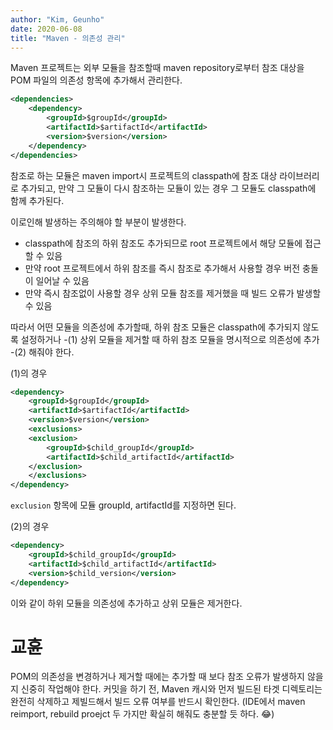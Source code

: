 ```yaml
---
author: "Kim, Geunho"
date: 2020-06-08
title: "Maven - 의존성 관리"
---
```


Maven 프로젝트는 외부 모듈을 참조할때 maven repository로부터 참조 대상을  POM 파일의 의존성 항목에 추가해서 관리한다.

```xml
<dependencies>
    <dependency>
        <groupId>$groupId</groupId>
        <artifactId>$artifactId</artifactId>
        <version>$version</version>
    </dependency>
</dependencies>
```

참조로 하는 모듈은 maven import시 프로젝트의 classpath에 참조 대상 라이브러리로 추가되고,
만약 그 모듈이 다시 참조하는 모듈이 있는 경우 그 모듈도 classpath에 함께 추가된다.

이로인해 발생하는 주의해야 할 부분이 발생한다.
* classpath에 참조의 하위 참조도 추가되므로 root 프로젝트에서 해당 모듈에 접근할 수 있음
* 만약 root 프로젝트에서 하위 참조를 즉시 참조로 추가해서 사용할 경우 버전 충돌이 일어날 수 있음
* 만약 즉시 참조없이 사용할 경우 상위 모듈 참조를 제거했을 때 빌드 오류가 발생할 수 있음

따라서 어떤 모듈을 의존성에 추가할때, 하위 참조 모듈은 classpath에 추가되지 않도록 설정하거나 -(1)
상위 모듈을 제거할 때 하위 참조 모듈을 명시적으로 의존성에 추가 -(2) 해줘야 한다.

(1)의 경우
```xml
<dependency>
    <groupId>$groupId</groupId>
    <artifactId>$artifactId</artifactId>
    <version>$version</version>
    <exclusions>
    <exclusion>
        <groupId>$child_groupId</groupId>
        <artifactId>$child_artifactId</artifactId>
    </exclusion>
    </exclusions>
</dependency>
```
`exclusion` 항목에 모듈 groupId, artifactId를 지정하면 된다.

(2)의 경우
```xml
<dependency>
    <groupId>$child_groupId</groupId>
    <artifactId>$child_artifactId</artifactId>
    <version>$child_version</version>
</dependency>
```
이와 같이 하위 모듈을 의존성에 추가하고 상위 모듈은 제거한다.

# 교휸
POM의 의존성을 변경하거나 제거할 때에는 추가할 때 보다 참조 오류가 발생하지 않을지 신중히 작업해야 한다.
커밋을 하기 전, Maven 캐시와 먼저 빌드된 타겟 디렉토리는 완전히 삭제하고 제빌드해서 빌드 오류 여부를 반드시 확인한다.
(IDE에서 maven reimport, rebuild proejct 두 가지만 확실히 해줘도 충분할 듯 하다. 😂)